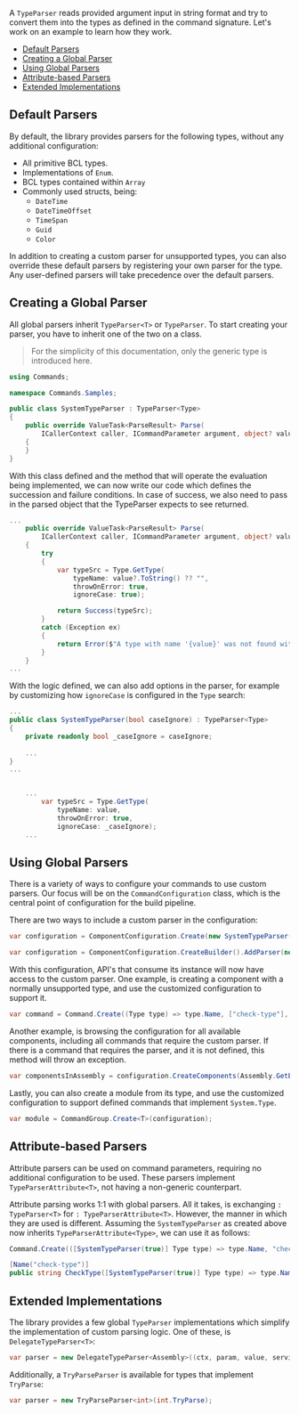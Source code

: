 A `TypeParser` reads provided argument input in string format and try to convert them into the types as defined in the command signature.
Let's work on an example to learn how they work.

- [Default Parsers](#default-parsers)
- [Creating a Global Parser](#creating-a-global-parser)
- [Using Global Parsers](#using-global-parser)
- [Attribute-based Parsers](#attribute-based-parsers)
- [Extended Implementations](#extended-implementations)

## Default Parsers

By default, the library provides parsers for the following types, without any additional configuration:

- All primitive BCL types.
- Implementations of `Enum`.
- BCL types contained within `Array`
- Commonly used structs, being: 
    - `DateTime`
    - `DateTimeOffset`
    - `TimeSpan`
    - `Guid`
    - `Color`

In addition to creating a custom parser for unsupported types, you can also override these default parsers by registering your own parser for the type. 
Any user-defined parsers will take precedence over the default parsers.

## Creating a Global Parser

All global parsers inherit `TypeParser<T>` or `TypeParser`. To start creating your parser, you have to inherit one of the two on a class.

> For the simplicity of this documentation, only the generic type is introduced here.

```cs
using Commands;

namespace Commands.Samples;

public class SystemTypeParser : TypeParser<Type>
{
    public override ValueTask<ParseResult> Parse(
        ICallerContext caller, ICommandParameter argument, object? value, IServiceProvider services, CancellationToken cancellationToken)
    {
    }
}

```

With this class defined and the method that will operate the evaluation being implemented, we can now write our code which defines the succession and failure conditions. 
In case of success, we also need to pass in the parsed object that the TypeParser expects to see returned.

```cs
...
    public override ValueTask<ParseResult> Parse(
        ICallerContext caller, ICommandParameter argument, object? value, IServiceProvider services, CancellationToken cancellationToken)
    {
        try
        {
            var typeSrc = Type.GetType(
                typeName: value?.ToString() ?? "",
                throwOnError: true,
                ignoreCase: true);

            return Success(typeSrc);
        }
        catch (Exception ex)
        {
            return Error($"A type with name '{value}' was not found within the current assembly. Did you provide the type's full name, including its namespace?");
        }
    }
...
```

With the logic defined, we can also add options in the parser, for example by customizing how `ignoreCase` is configured in the `Type` search:

```cs
...
public class SystemTypeParser(bool caseIgnore) : TypeParser<Type>
{
    private readonly bool _caseIgnore = caseIgnore;
        
    ...
}
...
```

```cs

    ...
        var typeSrc = Type.GetType(
            typeName: value, 
            throwOnError: true, 
            ignoreCase: _caseIgnore);
    ...
```

## Using Global Parsers

There is a variety of ways to configure your commands to use custom parsers. 
Our focus will be on the `CommandConfiguration` class, which is the central point of configuration for the build pipeline.

There are two ways to include a custom parser in the configuration:
```cs
var configuration = ComponentConfiguration.Create(new SystemTypeParser(true));
```
```cs
var configuration = ComponentConfiguration.CreateBuilder().AddParser(new SystemTypeParser(true)).Build();
```

With this configuration, API's that consume its instance will now have access to the custom parser. One example, is creating a component with a normally unsupported type, and use the customized configuration to support it.
```cs
var command = Command.Create((Type type) => type.Name, ["check-type"], configuration);
```

Another example, is browsing the configuration for all available components, including all commands that require the custom parser.
If there is a command that requires the parser, and it is not defined, this method will throw an exception.
```cs
var componentsInAssembly = configuration.CreateComponents(Assembly.GetExecutingAssembly().GetExportedTypes());
```

Lastly, you can also create a module from its type, and use the customized configuration to support defined commands that implement `System.Type`.
```cs
var module = CommandGroup.Create<T>(configuration);
```

## Attribute-based Parsers

Attribute parsers can be used on command parameters, requiring no additional configuration to be used. 
These parsers implement `TypeParserAttribute<T>`, not having a non-generic counterpart.

Attribute parsing works 1:1 with global parsers. All it takes, is exchanging `: TypeParser<T>` for `: TypeParserAttribute<T>`. 
However, the manner in which they are used is different. 
Assuming the `SystemTypeParser` as created above now inherits `TypeParserAttribute<Type>`, we can use it as follows:

```cs
Command.Create(([SystemTypeParser(true)] Type type) => type.Name, "check-type");
```
```cs
[Name("check-type")]
public string CheckType([SystemTypeParser(true)] Type type) => type.Name;
```

## Extended Implementations

The library provides a few global `TypeParser` implementations which simplify the implementation of custom parsing logic. 
One of these, is `DelegateTypeParser<T>`:

```cs
var parser = new DelegateTypeParser<Assembly>((ctx, param, value, services) => ...);
```

Additionally, a `TryParseParser` is available for types that implement `TryParse`:

```cs
var parser = new TryParseParser<int>(int.TryParse);
```